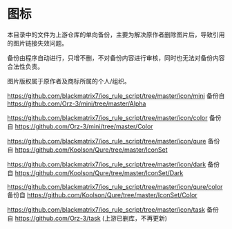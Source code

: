 # 图标

本目录中的文件为上游仓库的单向备份，主要为解决原作者删除图片后，导致引用的图片链接失效问题。

备份由程序自动进行，只增不删，不对备份内容进行审核，同时也无法对备份内容合法性负责。

图片版权属于原作者及商标所属的个人/组织。

https://github.com/blackmatrix7/ios_rule_script/tree/master/icon/mini 备份自 https://github.com/Orz-3/mini/tree/master/Alpha    

https://github.com/blackmatrix7/ios_rule_script/tree/master/icon/color 备份自 https://github.com/Orz-3/mini/tree/master/Color

https://github.com/blackmatrix7/ios_rule_script/tree/master/icon/qure 备份自 https://github.com/Koolson/Qure/tree/master/IconSet

https://github.com/blackmatrix7/ios_rule_script/tree/master/icon/dark 备份自 https://github.com/Koolson/Qure/tree/master/IconSet/Dark

https://github.com/blackmatrix7/ios_rule_script/tree/master/icon/qure/color 备份自 https://github.com/Koolson/Qure/tree/master/IconSet/Color

https://github.com/blackmatrix7/ios_rule_script/tree/master/icon/task 备份自 https://github.com/Orz-3/task   (上游已删库，不再更新)







